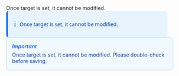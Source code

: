 <div class="alert alert-info d-flex align-items-center mt-3" role="alert">
  <i class="bi bi-info-circle me-2"></i>
  <div>
    Once target is set, it cannot be modified.
  </div>
</div>

 <div class="info-box">
  <span class="info-icon">ℹ️</span>
  <p>Once target is set, it cannot be modified.</p>
</div>

<style>
.info-box {
  display: flex;
  align-items: center;
  gap: 10px;
  background: #e8f4fd;
  color: #084298;
  border-left: 5px solid #0d6efd;
  border-radius: 6px;
  padding: 12px 16px;
  font-family: 'Segoe UI', sans-serif;
  font-size: 14px;
  max-width: 400px;
}
.info-icon {
  font-size: 20px;
}
</style>

<div class="info-card">
  <h5>Important</h5>
  <p>Once target is set, it cannot be modified. Please double-check before saving.</p>
</div>

<style>
.info-card {
  background-color: #f1f9ff;
  border: 1px solid #b6e0fe;
  border-radius: 8px;
  padding: 15px;
  max-width: 420px;
  box-shadow: 0 1px 3px rgba(0,0,0,0.08);
}
.info-card h5 {
  margin: 0 0 6px 0;
  color: #0b5ed7;
  font-weight: 600;
}
.info-card p {
  margin: 0;
  color: #084298;
  font-size: 14px;
}
</style>



<script>
document.getElementById('form').addEventListener('submit', function (event) {
    event.preventDefault();

    var isValid = true;
    var elements = this.querySelectorAll('input, select, textarea');

    // Get mode and date fields
    var activeCheckbox = document.getElementById('Active');
    var inactiveCheckbox = document.getElementById('Inactive');
    var deactiveFrom = document.getElementById('DeactivateFrom');
    var deactiveTo = document.getElementById('DeactivateTo');

    elements.forEach(function (element) {
        // Skip specific fields
        if (element.id === 'KPIID' || element.id === 'CreatedBy' || element.id === 'KPICode') {
            return;
        }

        // Skip DeactivateFrom/To if Active mode is selected
        if ((element.id === 'DeactivateFrom' || element.id === 'DeactivateTo') && activeCheckbox.checked) {
            element.classList.remove('is-invalid');
            return;
        }

        // Regular validation
        if (element.value.trim() === '') {
            isValid = false;
            element.classList.add('is-invalid');
        } else {
            element.classList.remove('is-invalid');
        }
    });

    // Submit only if all fields valid
    if (isValid) {
        this.submit();
    }
});
</script>

 
 
 
 <script>
	document.getElementById('form').addEventListener('submit', function (event) {
		event.preventDefault();

		var isValid = true;
		var elements = this.querySelectorAll('input, select, textarea');

		elements.forEach(function (element) {
			if (element.id === 'KPIID'||element.id==='CreatedBy'||element.id==='KPICode') {
				return;
			}

            
			if (element.value.trim() === '') {
				isValid = false;
				element.classList.add('is-invalid');
			} else {
				element.classList.remove('is-invalid');
			}
		});


		if (isValid) {
			
				this.submit();
			
		}
	});
</script>
